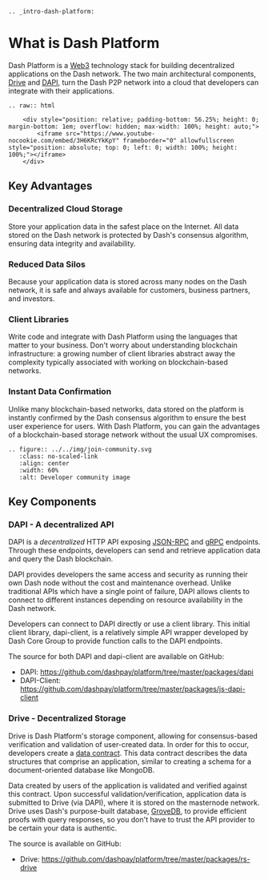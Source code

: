```{eval-rst}
.. _intro-dash-platform:
```

# What is Dash Platform

Dash Platform is a [Web3](https://en.wikipedia.org/wiki/Web3) technology stack for building decentralized applications on the Dash network. The two main architectural components, [Drive](../explanations/drive.md) and [DAPI](../explanations/dapi.md), turn the Dash P2P network into a cloud that developers can integrate with their applications.

```{eval-rst}
.. raw:: html

    <div style="position: relative; padding-bottom: 56.25%; height: 0; margin-bottom: 1em; overflow: hidden; max-width: 100%; height: auto;">
        <iframe src="https://www.youtube-nocookie.com/embed/3H6KRcYkKpY" frameborder="0" allowfullscreen style="position: absolute; top: 0; left: 0; width: 100%; height: 100%;"></iframe>
    </div>
```

## Key Advantages

### Decentralized Cloud Storage

Store your application data in the safest place on the Internet. All data stored on the Dash network is protected by Dash's consensus algorithm, ensuring data integrity and availability.

### Reduced Data Silos

Because your application data is stored across many nodes on the Dash network, it is safe and always available for customers, business partners, and investors.

### Client Libraries

Write code and integrate with Dash Platform using the languages that matter to your business. Don't worry about understanding blockchain infrastructure: a growing number of client libraries abstract away the complexity typically associated with working on blockchain-based networks.

### Instant Data Confirmation

Unlike many blockchain-based networks, data stored on the platform is instantly confirmed by the Dash consensus algorithm to ensure the best user experience for users. With Dash Platform, you can gain the advantages of a blockchain-based storage network without the usual UX compromises.

```{eval-rst}
.. figure:: ../../img/join-community.svg
   :class: no-scaled-link
   :align: center
   :width: 60%
   :alt: Developer community image
```

## Key Components

### DAPI - A decentralized API

DAPI is a _decentralized_ HTTP API exposing [JSON-RPC](https://www.jsonrpc.org/) and [gRPC](https://grpc.io/) endpoints. Through these endpoints, developers can send and retrieve application data and query the Dash blockchain.

DAPI provides developers the same access and security as running their own Dash node without the cost and maintenance overhead. Unlike traditional APIs which have a single point of failure, DAPI allows clients to connect to different instances depending on resource availability in the Dash network.

Developers can connect to DAPI directly or use a client library. This initial client library, dapi-client, is a relatively simple API wrapper developed by Dash Core Group to provide function calls to the DAPI endpoints.

The source for both DAPI and dapi-client are available on GitHub:

- DAPI: <https://github.com/dashpay/platform/tree/master/packages/dapi>
- DAPI-Client: <https://github.com/dashpay/platform/tree/master/packages/js-dapi-client>

### Drive - Decentralized Storage

Drive is Dash Platform's storage component, allowing for consensus-based verification and validation of user-created data. In order for this to occur, developers create a [data contract](../explanations/platform-protocol-data-contract.md). This data contract describes the data structures that comprise an application, similar to creating a schema for a document-oriented database like MongoDB.

Data created by users of the application is validated and verified against this contract. Upon successful validation/verification, application data is submitted to Drive (via DAPI), where it is stored on the masternode network. Drive uses Dash's purpose-built database, [GroveDB](https://github.com/dashpay/grovedb/), to provide efficient proofs with query responses, so you don't have to trust the API provider to be certain your data is authentic.

The source is available on GitHub:

- Drive: <https://github.com/dashpay/platform/tree/master/packages/rs-drive>
